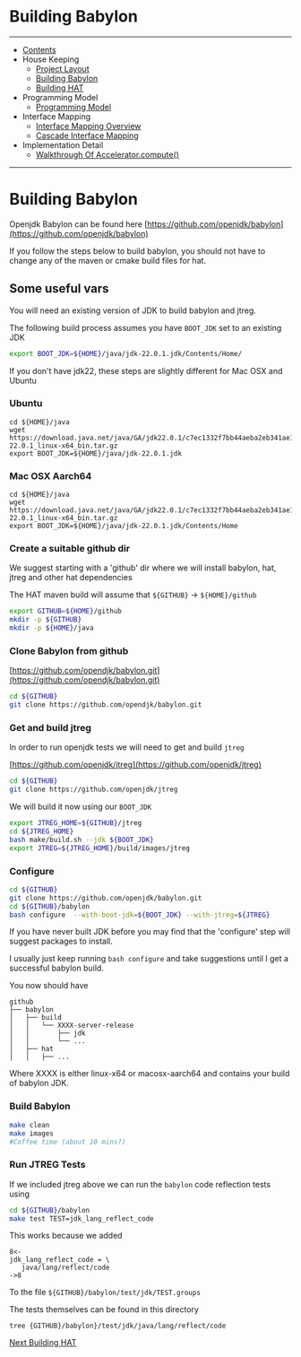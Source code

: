 
# Building Babylon

----

* [Contents](hat-00.md)
* House Keeping
  * [Project Layout](hat-01-01-project-layout.md)
  * [Building Babylon](hat-01-02-building-babylon.md)
  * [Building HAT](hat-01-03-building-hat.md)
* Programming Model
  * [Programming Model](hat-03-programming-model.md)
* Interface Mapping
  * [Interface Mapping Overview](hat-04-01-interface-mapping.md)
  * [Cascade Interface Mapping](hat-04-02-cascade-interface-mapping.md)
* Implementation Detail
  * [Walkthrough Of Accelerator.compute()](hat-accelerator-compute.md)

---

# Building Babylon

Openjdk Babylon can be found here [https://github.com/openjdk/babylon](https://github.com/openjdk/babylon)

If you follow the steps below to build babylon, you should not have to
change any of the maven or cmake build files for hat.


## Some useful vars

You will need an existing version of JDK to build babylon and jtreg.

The following build process assumes you have `BOOT_JDK` set to an existing JDK

```bash
export BOOT_JDK=${HOME}/java/jdk-22.0.1.jdk/Contents/Home/
```

If you don't have jdk22, these steps are slightly different for Mac OSX and Ubuntu

### Ubuntu

```
cd ${HOME}/java
wget https://download.java.net/java/GA/jdk22.0.1/c7ec1332f7bb44aeba2eb341ae18aca4/8/GPL/openjdk-22.0.1_linux-x64_bin.tar.gz
export BOOT_JDK=${HOME}/java/jdk-22.0.1.jdk
```

### Mac OSX Aarch64
```
cd ${HOME}/java
wget https://download.java.net/java/GA/jdk22.0.1/c7ec1332f7bb44aeba2eb341ae18aca4/8/GPL/openjdk-22.0.1_linux-x64_bin.tar.gz
export BOOT_JDK=${HOME}/java/jdk-22.0.1.jdk/Contents/Home
```

### Create a suitable github dir

We suggest starting with a 'github' dir where we will install babylon, hat, jtreg and
other hat dependencies

The HAT maven build will assume that `${GITHUB}` -> `${HOME}/github`

```bash
export GITHUB=${HOME}/github
mkdir -p ${GITHUB}
mkdir -p ${HOME}/java
```

### Clone Babylon from github

[https://github.com/opendjk/babylon.git](https://github.com/opendjk/babylon.git)

```bash
cd ${GITHUB}
git clone https://github.com/opendjk/babylon.git
```
### Get and build jtreg

In order to run openjdk tests we will need to get and build `jtreg`

[https://github.com/openjdk/jtreg](https://github.com/openjdk/jtreg)

```bash
cd ${GITHUB}
git clone https://github.com/openjdk/jtreg
```

We will build it now using our `BOOT_JDK`

```bash
export JTREG_HOME=${GITHUB}/jtreg
cd ${JTREG_HOME}
bash make/build.sh --jdk ${BOOT_JDK}
export JTREG=${JTREG_HOME}/build/images/jtreg
```

### Configure

```bash
cd ${GITHUB}
git clone https://github.com/openjdk/babylon.git
cd ${GITHUB}/babylon
bash configure  --with-boot-jdk=${BOOT_JDK} --with-jtreg=${JTREG}
```
If you have never built JDK before you may find that the 'configure'
step will suggest packages to install.

I usually just keep running `bash configure` and take suggestions until I get a successful babylon build.

You now should have

```
github
├── babylon
│   ├── build
│   │   └── XXXX-server-release
│   │       ├── jdk
│   │       └── ...
│   ├── hat
│   │   ├── ...

```
Where XXXX is either linux-x64 or macosx-aarch64 and contains your build of babylon JDK.

### Build Babylon

```bash
make clean
make images
#Coffee time (about 10 mins?)
```

### Run JTREG Tests
If we included jtreg above we can run the `babylon` code reflection tests using

```bash
cd ${GITHUB}/babylon
make test TEST=jdk_lang_reflect_code
```

This works because we added
```
8<-
jdk_lang_reflect_code = \
   java/lang/reflect/code
->8
```
To the file `${GITHUB}/babylon/test/jdk/TEST.groups`

The tests themselves can be found in this directory

```
tree {GITHUB}/babylon}/test/jdk/java/lang/reflect/code
```

[Next Building HAT](hat-01-03-building-hat.md)
